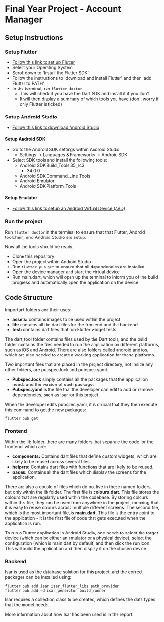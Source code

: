 # Final Year Project - Account Manager
## Setup Instructions
### Setup Flutter
- [Follow this link to set up Flutter](https://docs.flutter.dev/get-started/install)
- Select your Operating System
- Scroll down to 'Install the Flutter SDK'
- Follow the instructions to 'download and install Flutter' and then 'add Flutter to PATH'
- In the terminal, run ```flutter doctor``` 
  - This will check if you have the Dart SDK and install it if you don't
  - It will then display a summary of which tools you have (don't worry if only Flutter is ticked)

### Setup Android Studio
- [Follow this link to download Android Studio](https://developer.android.com/studio)

#### Setup Android SDK
- Go to the Android SDK settings within Android Studio 
  - Settings -> Languages & Frameworks -> Android SDK
- Select SDK tools and install the following tools:
  - Android SDK Build_Tools 35_rc3 
    - 34.0.0
  - Android SDK Command_Line Tools
  - Android Emulator
  - Android SDK Platform_Tools

#### Setup Emulator
- [Follow this link to setup an Android Virtual Device (AVD)](https://developer.android.com/studio/run/managing-avds)

### Run the project
Run ```flutter doctor``` in the terminal to ensure that that Flutter, Android toolchain, and Android Studio are setup.

[//]: # (![image info]&#40;./assets/flutter_doctor.png&#41;)

Now all the tools should be ready.

- Clone this repository
- Open the project within Android Studio
- Run ```flutter pub get``` to ensure that all dependencies are installed
- Open the device manager and start the virtual device
- Run main.dart, which will open up the terminal to inform you of the build progress and automatically open the application on the device

## Code Structure
Important folders and their uses:
- **assets:** contains images to be used within the project
- **lib:** contains all the dart files for the frontend and the backend
- **test:** contains dart files that run Flutter widget tests 

The dart_tool folder contains files used by the Dart tools, and the build folder contains the files needed to run the
application on different platforms, such as iOS and Android.
There are also folders called android and ios, which are also needed to create a working application for these platforms.

Two important files that are placed in the project directory, not inside any other folders, are pubspec.lock and pubspec.yaml.
- **Pubspec.lock** simply contains all the packages that the application needs and the version of each package.
- **Pubspec.yaml** is the file that the developer can edit to add or remove dependencies, such as Isar for this project.

When the developer edits pubspec.yaml, it is crucial that they then execute this command to get the new packages:
```
flutter pub get
```

### Frontend
Within the lib folder, there are many folders that separate the code for the frontend, which are:
- **components:** Contains dart files that define custom widgets, which are likely to be reused
across several files.
- **helpers:** Contains dart files with functions that are likely to be reused.
- **pages:** Contains all the dart files which display the screens for the application.

There are also a couple of files which do not live in these named folders, but only within the lib
folder. The first file is **colours.dart**. This file stores the colours that are regularly used within
the codebase. By storing colours within this file, they can be used from anywhere in the project,
meaning that it is easy to reuse colours across multiple different screens. The second file, which
is the most important file, is **main.dart**. This file is the entry point to the application - it is the
first file of code that gets executed when the application is run.

To run a Flutter application in Android Studio, one needs to select the target device (which
can be either an emulator or a physical device), select the configuration (which is main.dart by
default) and then click the run icon. This will build the application and then display it on the
chosen device.

### Backend
Isar is used as the database solution for this project, and the correct packages can be installed using:
```
flutter pub add isar isar_flutter_libs path_provider
flutter pub add −d isar_generator build_runner
```

Isar requires a collection class to be created, which defines the data types that the model needs.

More information about how Isar has been used is in the report.
